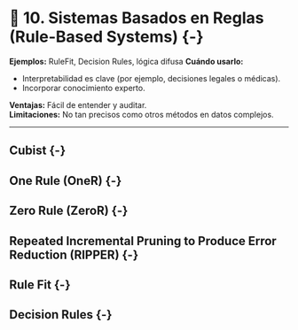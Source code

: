 # 📐 **10. Sistemas Basados en Reglas (Rule-Based Systems)** {-}

**Ejemplos:** RuleFit, Decision Rules, lógica difusa
**Cuándo usarlo:**

* Interpretabilidad es clave (por ejemplo, decisiones legales o médicas).
* Incorporar conocimiento experto.

**Ventajas:** Fácil de entender y auditar.   
**Limitaciones:** No tan precisos como otros métodos en datos complejos.

---

## Cubist  {-}  





## One Rule (OneR)  {-}   




## Zero Rule (ZeroR)  {-}    




## Repeated Incremental Pruning to Produce Error Reduction (RIPPER)  {-} 




## Rule Fit  {-}   




## Decision Rules  {-}  




